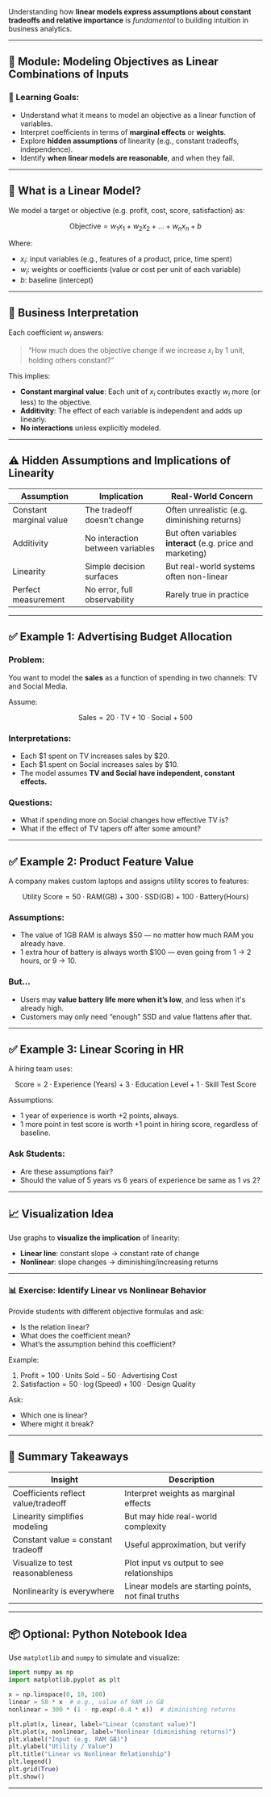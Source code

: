 Understanding how **linear models express assumptions about constant tradeoffs and relative importance** is *fundamental* to building intuition in business analytics.


---

## 🧠 Module: Modeling Objectives as Linear Combinations of Inputs

### 🎯 Learning Goals:

* Understand what it means to model an objective as a linear function of variables.
* Interpret coefficients in terms of **marginal effects** or **weights**.
* Explore **hidden assumptions** of linearity (e.g., constant tradeoffs, independence).
* Identify **when linear models are reasonable**, and when they fail.

---

## 🧮 What is a Linear Model?

We model a target or objective (e.g. profit, cost, score, satisfaction) as:

$$ \text{Objective} = w_1 x_1 + w_2 x_2 + \dots + w_n x_n + b $$

Where:

* $x_i$: input variables (e.g., features of a product, price, time spent)
* $w_i$: weights or coefficients (value or cost per unit of each variable)
* $b$: baseline (intercept)

---

## 🧩 Business Interpretation

Each coefficient $w_i$ answers:

> “How much does the objective change if we increase $x_i$ by 1 unit, holding others constant?”

This implies:

* **Constant marginal value**: Each unit of $x_i$ contributes exactly $w_i$ more (or less) to the objective.
* **Additivity**: The effect of each variable is independent and adds up linearly.
* **No interactions** unless explicitly modeled.

---

## ⚠️ Hidden Assumptions and Implications of Linearity

| Assumption              | Implication                      | Real-World Concern                                          |
| ----------------------- | -------------------------------- | ----------------------------------------------------------- |
| Constant marginal value | The tradeoff doesn’t change      | Often unrealistic (e.g. diminishing returns)                |
| Additivity              | No interaction between variables | But often variables **interact** (e.g. price and marketing) |
| Linearity               | Simple decision surfaces         | But real-world systems often non-linear                     |
| Perfect measurement     | No error, full observability     | Rarely true in practice                                     |

---

## ✅ Example 1: Advertising Budget Allocation

### Problem:

You want to model the **sales** as a function of spending in two channels: TV and Social Media.

Assume:

$$
\text{Sales} = 20 \cdot \text{TV} + 10 \cdot \text{Social} + 500
$$

### Interpretations:

* Each \$1 spent on TV increases sales by \$20.
* Each \$1 spent on Social increases sales by \$10.
* The model assumes **TV and Social have independent, constant effects.**

### Questions:

* What if spending more on Social changes how effective TV is?
* What if the effect of TV tapers off after some amount?

---

## ✅ Example 2: Product Feature Value

A company makes custom laptops and assigns utility scores to features:

$$
\text{Utility Score} = 50 \cdot \text{RAM(GB)} + 300 \cdot \text{SSD(GB)} + 100 \cdot \text{Battery(Hours)}
$$

### Assumptions:

* The value of 1GB RAM is always \$50 — no matter how much RAM you already have.
* 1 extra hour of battery is always worth \$100 — even going from 1 → 2 hours, or 9 → 10.

### But…

* Users may **value battery life more when it’s low**, and less when it's already high.
* Customers may only need “enough” SSD and value flattens after that.

---

## ✅ Example 3: Linear Scoring in HR

A hiring team uses:

$$
\text{Score} = 2 \cdot \text{Experience (Years)} + 3 \cdot \text{Education Level} + 1 \cdot \text{Skill Test Score}
$$

Assumptions:

* 1 year of experience is worth +2 points, always.
* 1 more point in test score is worth +1 point in hiring score, regardless of baseline.

### Ask Students:

* Are these assumptions fair?
* Should the value of 5 years vs 6 years of experience be same as 1 vs 2?

---

## 📈 Visualization Idea

Use graphs to **visualize the implication** of linearity:

* **Linear line**: constant slope → constant rate of change
* **Nonlinear**: slope changes → diminishing/increasing returns

---

### 📊 Exercise: Identify Linear vs Nonlinear Behavior

Provide students with different objective formulas and ask:

* Is the relation linear?
* What does the coefficient mean?
* What’s the assumption behind this coefficient?

Example:

1. $\text{Profit} = 100 \cdot \text{Units Sold} - 50 \cdot \text{Advertising Cost}$
2. $\text{Satisfaction} = 50 \cdot \log(\text{Speed}) + 100 \cdot \text{Design Quality}$

Ask:

* Which one is linear?
* Where might it break?

---

## 🧠 Summary Takeaways

| Insight                             | Description                                         |
| ----------------------------------- | --------------------------------------------------- |
| Coefficients reflect value/tradeoff | Interpret weights as marginal effects               |
| Linearity simplifies modeling       | But may hide real-world complexity                  |
| Constant value = constant tradeoff  | Useful approximation, but verify                    |
| Visualize to test reasonableness    | Plot input vs output to see relationships           |
| Nonlinearity is everywhere          | Linear models are starting points, not final truths |

---

## 📦 Optional: Python Notebook Idea

Use `matplotlib` and `numpy` to simulate and visualize:

```python
import numpy as np
import matplotlib.pyplot as plt

x = np.linspace(0, 10, 100)
linear = 50 * x  # e.g., value of RAM in GB
nonlinear = 300 * (1 - np.exp(-0.4 * x))  # diminishing returns

plt.plot(x, linear, label="Linear (constant value)")
plt.plot(x, nonlinear, label="Nonlinear (diminishing returns)")
plt.xlabel("Input (e.g. RAM GB)")
plt.ylabel("Utility / Value")
plt.title("Linear vs Nonlinear Relationship")
plt.legend()
plt.grid(True)
plt.show()
```

---

